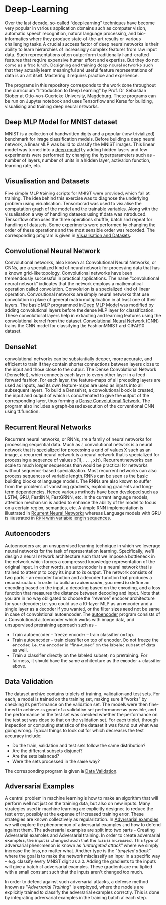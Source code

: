 # Deep-Learning

Over the last decade, so-called “deep learning” techniques have become very popular in various application domains such as computer vision, automatic speech recognition, natural language processing, and bio-informatics where they produce state-of-the-art results on various challenging tasks. A crucial success factor of deep neural networks is their ability to learn hierarchies of increasingly complex features from raw input data. Such representations often outperform traditionally hand-crafted features that require expensive human effort and expertise. But they do not come as a free lunch. Designing and training deep neural networks such that they actually learn meaningful and useful feature representations of data is an art itself. Mastering it requires practice and experience.

The programs in this repository corresponds to the work done throughout the curriculum "Introduction to Deep Learning" by Prof. Dr. Sebastian Stober at Otto-von-Guericke University, Magdeburg. These programs can be run on Jupyter notebook and uses Tensorflow and Keras for building, visualising and training deep neural networks.

## Deep MLP Model for MNIST dataset
MNIST is a collection of handwritten digits and a popular (now trivialized) benchmark for image classification models. Before building a deep neural network, a linear MLP was build to classify the MNIST images. This linear model was turned into a [deep model](https://github.com/nishad-pawaskar/Deep-Learning/tree/d603ad441c0e94befffdb7f4c5d29753e875e9d9/MNIST_Deep_Model) by adding hidden layers and few experiments were performed by changing the hyperparameters such as - number of layers, number of units in a hidden layer, activation function, learning rate, etc.

## Visualisation and Datasets
Five simple MLP training scripts for MNIST were provided, which fail at training. The idea behind this exercise was to diagnose the underlying problem using visualisation. Tensorborad was used to visualise the computation graph of the model and the trainable variables. Along with the visualisation a way of handling datasets using tf.data was introduced. Tensorflow often uses the three operations shuffle, batch and repeat for handling of datasets. Some experiments were performed by changing the order of these operations and the most sensible order was recorded. The corresponding program is given in [Visualisation and Datasets](https://github.com/nishad-pawaskar/Deep-Learning/tree/10a4b1c8b8f3435c03462ed02acc403c2e71b429/Visualisation%20and%20Datasets). 

## Convolutional Neural Network

Convolutional networks, also known as Convolutional Neural Networks, or CNNs, are a specialized kind of neural network for processing data that has a known grid-like topology. Convolutional networks have been tremendously successful in practical applications. The name “convolutional neural network” indicates that the network employs a mathematical operation called convolution. Convolution is a specialized kind of linear operation. Convolutional networks are simply neural networks that use convolution in place of general matrix multiplication in at least one of their layers. The basic MLP programmed in [Deep MLP Model](https://github.com/nishad-pawaskar/Deep-Learning/tree/d603ad441c0e94befffdb7f4c5d29753e875e9d9/MNIST_Deep_Model) was modified by adding convolutional layers before the dense MLP layer for classification. These convolutional layers help in extracting and learning features using the convolutional kernel from the dataset. [Convolutional Neural Network (CNN)](https://github.com/nishad-pawaskar/Deep-Learning/tree/d603ad441c0e94befffdb7f4c5d29753e875e9d9/Convolutional%20Nueral%20Networks) trains the CNN model for classifying the FashionMNIST and CIFAR10 dataset.

## DenseNet

convolutional networks can be substantially deeper, more accurate, and efficient to train if they contain shorter connections between layers close to the input and those close to the output. The Dense Convolutional Network (DenseNet), which connects each layer to every other layer in a feed-forward fashion. For each layer, the feature-maps of all preceding layers are used as inputs, and its own feature-maps are used as inputs into all subsequent layers. To build a DenseNet, a convolutional block is created, the input and output of which is concatenated to give the output of the corresponding layer, thus forming a [Dense Convolutional Network](https://github.com/nishad-pawaskar/Deep-Learning/tree/9dc3fa9b2620eafbb0d11112af11008859d2f0ba/DenseNets). The program also includes a graph-based execution of the conventional CNN using tf.function. 


## Recurrent Neural Networks

Recurrent neural networks, or RNNs, are a family of neural networks for processing sequential data. Much as a convolutional network is a neural network that is specialized for processing a grid of values X such as an image, a recurrent neural network is a neural network that is specialized for processing a sequence of values x(1), . . . , x(τ). Recurrent networks can scale to much longer sequences than would be practical for networks without sequence-based specialization. Most recurrent networks can also process sequences of variable length. RNNs can be seen as the basic building blocks of language models. The RNNs are also known to suffer from the problems of vanishing gradients, exploding gradients and long-term dependencies. Hence various methods have been developed such as LSTM, GRU, FastRNN, FastGRNN, etc. In the current language models, attention mechanism is added to enhance the ability of the model to focus on a certain region, semantics, etc. A simple RNN implementation is illustrated in [Rcurrent Neural Networks](https://github.com/nishad-pawaskar/Deep-Learning/tree/f18592dd22971e15ffeb9268bc7f449c9d4023d7/Recurrent%20Neural%20Networks) whereas Language models with GRU is illustrated in [RNN with variable length sequences](https://github.com/nishad-pawaskar/Deep-Learning/tree/f18592dd22971e15ffeb9268bc7f449c9d4023d7/RNN_variableLength_Sequence).

## Autoencoders

Autoencoders are an unsupervised learning technique in which we leverage neural networks for the task of representation learning. Specifically, we'll design a neural network architecture such that we impose a bottleneck in the network which forces a compressed knowledge representation of the original input. In other words, an autoencoder is a neural network that is trained to attempt to copy its input to its output. The network consists of two parts - an encoder function and a decoder function that produces a reconstruction. In order to build an autoencoder, you need to define an encoding based on the input, a decoding based on the encoding, and a loss function that measures the distance between decoding and input. Note that you are in no way obligated to choose the “reverse” encoder architecture for your decoder; i.e. you could use a 10-layer MLP as an encoder and a single layer as a decoder if you wanted, or the filter sizes need not be same in case of convolutional autoencoder. The [autoencoder](https://github.com/nishad-pawaskar/Deep-Learning/tree/b14a752bd8dfe258d852dfc796223896c00f4327/Autoencoders) program consists of a Convolutional autoencoder which works with image data, and unsupervised pretraining approach such as - 
- Train autoencoder – freeze encoder – train classifier on top.
- Train autoencoder – train classifier on top of encoder. Do not freeze the encoder, i.e. the encoder is “fine-tuned” on the labeled subset of data as well.
- Train a classifier directly on the labeled subset; no pretraining. For fairness, it should have the same architecture as the encoder + classifier above.

## Data Validation

The dataset archive contains triplets of training, validation and test sets. For each, a model is trained on the training set, making sure it “works” by checking its performance on the validation set. The models were then fine-tuned to achieve as good of a validation set performance as possible, and the performance on the test set was checked whether the performance on the test set was close to that on the validation set. For each triplet, through inspection or computing statistics of the dataset it was found out what was going wrong. Typical things to look out for which decreases the test accuracy include:

- Do the train, validation and test sets follow the same distribution?
- Are the different subsets disjunct?
- Are the sets balanced?
- Were the sets processed in the same way?

The corresponding program is given in [Data Validation](https://github.com/nishad-pawaskar/Deep-Learning/tree/0113b8072dbcd6c10a042dbb6a771e406272af3a/Data%20Validation). 

## Adversarial Examples

A central problem in machine learning is how to make an algorithm that will perform well not just on the training data, but also on new inputs. Many strategies used in machine 
learning are explicitly designed to reduce the test error, possibly at the expense of increased training error. These strategies are known collectively as regularization. In 
[Adversarial examples]() we will explore the phenomenon of adversarial examples and how to defend against them. The adversarial examples are split into two parts - Creating 
Adversarial examples and Adversarial training. In order to create adversarial examples, the input is changed such that the loss is increased. This type of adversarial phenomenon is 
known as "_untargeted attack_" where we simply increase the loss, no matter what. Another type is the "_targeted attack_" where the goal is to make the network misclassify an input in a specific way – e.g. classify every MNIST digit as a 3. Adding the gradients to the inputs will give a batch of adversarial examples. These gradients are multiplied with a small constant such that the inputs aren't changed too much. 

In order to defend against such adversarial attacks, a defense method known as "_Adversarial Training_" is employed, where the models are explicitly trained to classify the adversarial examples correctly. This is done by integrating adversarial examples in the training batch at each step.